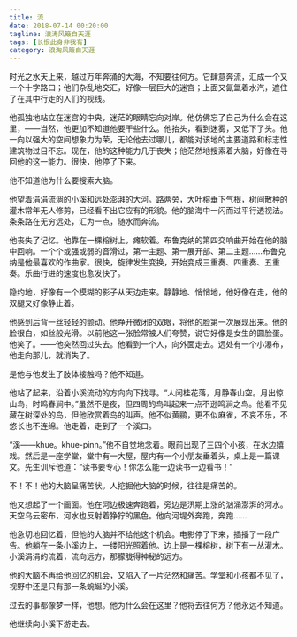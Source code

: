 ```yaml
---
title: 流
date: 2018-07-14 00:20:00
tagline: 浪涛风簸自天涯
tags: [长恨此身非我有]
category: 浪淘风簸自天涯
---
```


时光之水天上来，越过万年奔涌的大海，不知要往何方。它肆意奔流，汇成一个又一个十字路口；他们杂乱地交汇，好像一层巨大的迷宫；上面又氤氲着水汽，遮住了在其中行走的人们的视线。  

他孤独地站立在迷宫的中央，迷茫的眼睛忘向对岸。他仿佛忘了自己为什么会在这里，——当然，他更加不知道他要干些什么。他抬头，看到迷雾，又低下了头。他一向以强大的空间想象力为荣，无论他去过哪儿，都能对该地的主要道路和标志性建筑物过目不忘。现在，他的这种能力几于丧失；他茫然地搜索着大脑，好像在寻回他的这一能力。很快，他停了下来。  

他不知道他为什么要搜索大脑。  

他望着涓涓流淌的小溪和远处澎湃的大河。路两旁，大叶榕垂下气根，树间散种的灌木常年无人修剪，已经看不出它应有的形貌。他的脑海中一闪而过平行透视法。条条路在无穷远处，汇为一点，随水而奔流。  

他丧失了记忆。他靠在一棵榕树上，瘫软着。布鲁克纳的第四交响曲开始在他的脑中回响。一个个或强或弱的音滑过，第一主题、第一展开部、第二主题……布鲁克纳是他最喜欢的作曲家。很快，旋律发生变换，开始变成三重奏、四重奏、五重奏。乐曲行进的速度也愈发快了。  

隐约地，好像有一个模糊的影子从天边走来。静静地、悄悄地，他好像在走，他的双腿又好像静止着。  

他感到后背一丝轻轻的颤动。他睁开微闭的双眼，将他的脸第一次展现出来。他的脸很白，如丝般光滑。以前他这一张脸常被人们夸赞，说它好像是女生的圆脸蛋。他笑了。——他突然回过头去。他看到一个人，向外面走去。远处有一个小瀑布，他走向那儿，就消失了。  

是他与他发生了肢体接触吗？他不知道。  

他站了起来，沿着小溪流动的方向向下找寻。“人闲桂花落，月静春山空。月出惊山鸟，时鸣春涧中。”虽然不是夜，但四周的鸟叫起来一点不逊鸣涧之鸟。他看不见藏在树深处的鸟，但他欣赏着鸟的叫声。他不似黄鹂，更不似麻雀，不哀不乐，不悠长也不连绵。他走着，走到了一个溪口。  

“溪——khue。khue-pinn。”他不自觉地念着。眼前出现了三四个小孩，在水边嬉戏。然后是一座学堂，堂中有一大屋，屋内有一个小朋友垂着头，桌上是一篇课文。先生训斥他道：“读书要专心！你怎么能一边读书一边看书！”  

不！不！他的大脑呈痛苦状。人挖掘他大脑的时候，往往是痛苦的。   

他又想起了一个画面。他在河边极速奔跑着，旁边是汛期上涨的汹涌澎湃的河水。天空乌云密布，河水也反射着狰狞的黑色。他向河堤外奔跑，奔跑…… 

他急切地回忆着，但他的大脑并不给他这个机会。电影停了下来，插播了一段广告。他躺在一条小溪边上，一缕阳光照着他。边上是一棵榕树，树下有一丛灌木。小溪涓涓的流着，流向远方，那朦胧得神秘的远方。   

他的大脑不再给他回忆的机会，又陷入了一片茫然和痛苦。学堂和小孩都不见了，视野中还是只有那一条蜿蜒的小溪。  

过去的事都像梦一样，他想。他为什么会在这里？他将去往何方？他永远不知道。  

他继续向小溪下游走去。
